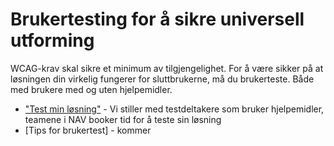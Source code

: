 # Brukertesting for å sikre universell utforming

WCAG-krav skal sikre et minimum av tilgjengelighet. For å være sikker på at løsningen din virkelig fungerer for sluttbrukerne, må du brukerteste. Både med brukere med og uten hjelpemidler.

* ["Test min løsning"](/hvordan-faa-det-til/UU-testing/brukertesting/test-min-løsning.md) - Vi stiller med testdeltakere som bruker hjelpemidler, teamene i NAV booker tid for å teste sin løsning
* [Tips for brukertest] - kommer


